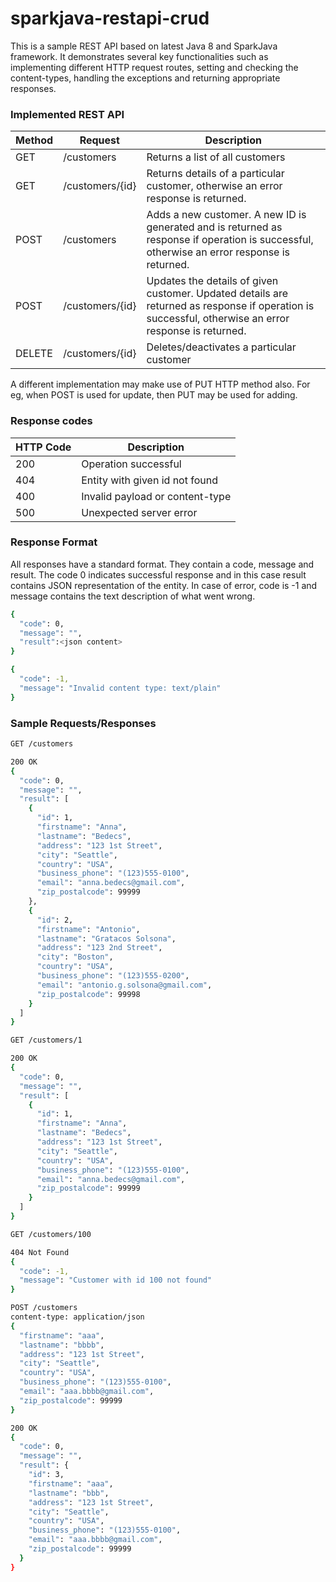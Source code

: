 # sparkjava-restapi-crud

This is a sample REST API based on latest Java 8 and SparkJava framework. It demonstrates several key functionalities such as implementing different HTTP request routes, setting and checking the content-types, handling the exceptions and returning appropriate responses. 

### Implemented REST API
| Method | Request  | Description  |
| ------ | ---------- | -------- |
| GET | /customers | Returns a list of all customers |
| GET | /customers/{id} | Returns details of a particular customer, otherwise an error response is returned. |
| POST | /customers | Adds a new customer. A new ID is generated and is returned as response if operation is successful, otherwise an error response is returned. |
| POST | /customers/{id} | Updates the details of given customer. Updated details are returned as response if operation is successful, otherwise an error response is returned. |
| DELETE | /customers/{id} | Deletes/deactivates a particular customer |

A different implementation may make use of PUT HTTP method also. For eg, when POST is used for update, then PUT may be used for adding. 

### Response codes
| HTTP Code | Description  |
| ------ | -------- |
| 200 | Operation successful |
| 404 | Entity with given id not found |
| 400 | Invalid payload or content-type |
| 500 | Unexpected server error |

### Response Format
All responses have a standard format. They contain a code, message and result. The code 0 indicates successful response and in this case result contains JSON representation of the entity. In case of error, code is -1 and message contains the text description of what went wrong.

```sh
{
  "code": 0,
  "message": "",
  "result":<json content>
}
```
```sh
{
  "code": -1,
  "message": "Invalid content type: text/plain"
}
```

### Sample Requests/Responses

```sh
GET /customers
```
```sh
200 OK
{
  "code": 0,
  "message": "",
  "result": [
    {
      "id": 1,
      "firstname": "Anna",
      "lastname": "Bedecs",
      "address": "123 1st Street",
      "city": "Seattle",
      "country": "USA",
      "business_phone": "(123)555-0100",
      "email": "anna.bedecs@gmail.com",
      "zip_postalcode": 99999
    },
    {
      "id": 2,
      "firstname": "Antonio",
      "lastname": "Gratacos Solsona",
      "address": "123 2nd Street",
      "city": "Boston",
      "country": "USA",
      "business_phone": "(123)555-0200",
      "email": "antonio.g.solsona@gmail.com",
      "zip_postalcode": 99998
    }
  ]
}
```

```sh
GET /customers/1
```
```sh
200 OK
{
  "code": 0,
  "message": "",
  "result": [
    {
      "id": 1,
      "firstname": "Anna",
      "lastname": "Bedecs",
      "address": "123 1st Street",
      "city": "Seattle",
      "country": "USA",
      "business_phone": "(123)555-0100",
      "email": "anna.bedecs@gmail.com",
      "zip_postalcode": 99999
    }
  ]
}
```

```sh
GET /customers/100
```
```sh
404 Not Found
{
  "code": -1,
  "message": "Customer with id 100 not found"
}
```

```sh
POST /customers
content-type: application/json
{
  "firstname": "aaa",
  "lastname": "bbbb",
  "address": "123 1st Street",
  "city": "Seattle",
  "country": "USA",
  "business_phone": "(123)555-0100",
  "email": "aaa.bbbb@gmail.com",
  "zip_postalcode": 99999
}
```
```sh
200 OK
{
  "code": 0,
  "message": "",
  "result": {
    "id": 3,
    "firstname": "aaa",
    "lastname": "bbb",
    "address": "123 1st Street",
    "city": "Seattle",
    "country": "USA",
    "business_phone": "(123)555-0100",
    "email": "aaa.bbbb@gmail.com",
    "zip_postalcode": 99999
  }
}
```